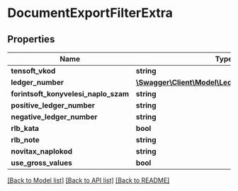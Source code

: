 # DocumentExportFilterExtra

## Properties
Name | Type | Description | Notes
------------ | ------------- | ------------- | -------------
**tensoft_vkod** | **string** |  | [optional] 
**ledger_number** | [**\Swagger\Client\Model\LedgerNumberInformation**](LedgerNumberInformation.md) |  | [optional] 
**forintsoft_konyvelesi_naplo_szam** | **string** |  | [optional] 
**positive_ledger_number** | **string** |  | [optional] 
**negative_ledger_number** | **string** |  | [optional] 
**rlb_kata** | **bool** |  | [optional] 
**rlb_note** | **string** |  | [optional] 
**novitax_naplokod** | **string** |  | [optional] 
**use_gross_values** | **bool** |  | [optional] 

[[Back to Model list]](../../README.md#documentation-for-models) [[Back to API list]](../../README.md#documentation-for-api-endpoints) [[Back to README]](../../README.md)

